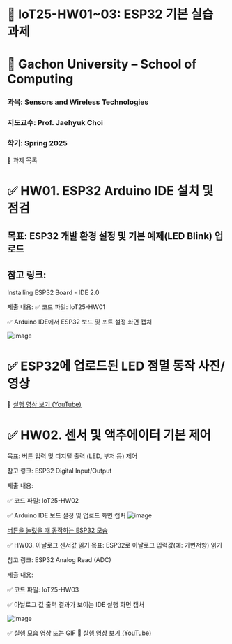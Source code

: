 # 📘 IoT25-HW01~03: ESP32 기본 실습 과제
# 🏫 Gachon University – School of Computing
### 과목: Sensors and Wireless Technologies
### 지도교수: Prof. Jaehyuk Choi
### 학기: Spring 2025

🧩 과제 목록
# ✅ HW01. ESP32 Arduino IDE 설치 및 점검
## 목표: ESP32 개발 환경 설정 및 기본 예제(LED Blink) 업로드

## 참고 링크:
Installing ESP32 Board - IDE 2.0

제출 내용:
✅ 코드 파일: IoT25-HW01

✅ Arduino IDE에서 ESP32 보드 및 포트 설정 화면 캡처

![image](https://github.com/user-attachments/assets/06ad3e5a-f582-49ad-bbc7-762583af4bf9)


# ✅ ESP32에 업로드된 LED 점멸 동작 사진/영상
🔗 [실행 영상 보기 (YouTube)](https://youtube.com/shorts/v0tBj6gvC-E)

# ✅ HW02. 센서 및 액추에이터 기본 제어
목표: 버튼 입력 및 디지털 출력 (LED, 부저 등) 제어

참고 링크:
ESP32 Digital Input/Output

제출 내용:

✅ 코드 파일: IoT25-HW02

✅ Arduino IDE 보드 설정 및 업로드 화면 캡처
![image](https://github.com/user-attachments/assets/e6fa8456-1010-4c1d-ae69-e49ecc0cd19f)


[버튼을 눌렀을 때 동작하는 ESP32 모습](https://youtube.com/shorts/QkENaNEgD1Y)

✅ HW03. 아날로그 센서값 읽기
목표: ESP32로 아날로그 입력값(예: 가변저항) 읽기

참고 링크:
ESP32 Analog Read (ADC)

제출 내용:

✅ 코드 파일: IoT25-HW03

✅ 아날로그 값 출력 결과가 보이는 IDE 실행 화면 캡처

![image](https://github.com/user-attachments/assets/77fe0268-430a-4f68-b3cc-fc11173d8635)


✅ 실행 모습 영상 또는 GIF
🔗 [실행 영상 보기 (YouTube)](https://youtube.com/shorts/2rdASFtEu4k)
